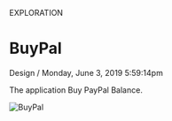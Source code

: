 <p class="type">EXPLORATION</p>

# BuyPal

<p class="meta">Design  /  Monday, June 3, 2019 5:59:14pm</p>

The application Buy PayPal Balance.

![BuyPal](https://farooq-agent.web.app/assets/images/works/large/buypal.jpg)
